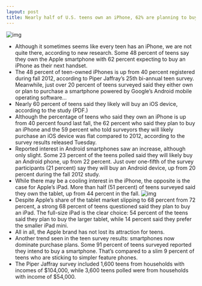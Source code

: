 ```yaml
---
layout: post
title: Nearly half of U.S. teens own an iPhone, 62% are planning to buy one
---
```

![img](http://media.idownloadblog.com/wp-content/uploads/2013/04/piper-iphone-survey.jpg)
* Although it sometimes seems like every teen has an iPhone, we are not quite there, according to new research. Some 48 percent of teens say they own the Apple smartphone with 62 percent expecting to buy an iPhone as their next handset.
* The 48 percent of teen-owned iPhones is up from 40 percent registered during fall 2012, according to Piper Jaffray’s 25th bi-annual teen survey. Meanwhile, just over 20 percent of teens surveyed said they either own or plan to purchase a smartphone powered by Google’s Android mobile operating software…
* Nearly 60 percent of teens said they likely will buy an iOS device, according to the study (PDF.)
* Although the percentage of teens who said they own an iPhone is up from 40 percent found last fall, the 62 percent who said they plan to buy an iPhone and the 59 percent who told surveyors they will likely purchase an iOS device was flat compared to 2012, according to the survey results released Tuesday.
* Reported interest in Android smartphones saw an increase, although only slight. Some 23 percent of the teens polled said they will likely buy an Android phone, up from 22 percent. Just over one-fifth of the survey participants (21 percent) say they will buy an Android device, up from 20 percent during the fall 2012 study.
* While there may be a cooling interest in the iPhone, the opposite is the case for Apple’s iPad. More than half (51 percent) of teens surveyed said they own the tablet, up from 44 percent in the fall.
![img](http://media.idownloadblog.com/wp-content/uploads/2013/04/Screen-Shot-2013-04-10-at-20.12.31.png)
* Despite Apple’s share of the tablet market slipping to 68 percent from 72 percent, a strong 68 percent of teens questioned said they plan to buy an iPad. The full-size iPad is the clear choice: 54 percent of the teens said they plan to buy the larger tablet, while 14 percent said they prefer the smaller iPad mini.
* All in all, the Apple brand has not lost its attraction for teens.
* Another trend seen in the teen survey results: smartphones now dominate purchase plans. Some 91 percent of teens surveyed reported they intend to buy a smartphone. That’s compared to a slim 9 percent of teens who are sticking to simpler feature phones.
* The Piper Jaffray survey included 1,600 teens from households with incomes of $104,000, while 3,600 teens polled were from households with income of $54,000.

